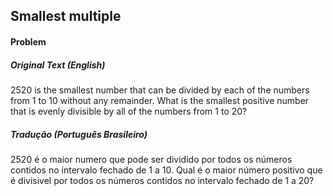 ## Smallest multiple

#### Problem

##### Original Text (English)

2520 is the smallest number that can be divided by each of the numbers from 1 to 10 without any remainder. What is the smallest positive number that is evenly divisible by all of the numbers from 1 to 20?

##### Tradução (Português Brasileiro)

2520 é o maior numero que pode ser dividido por todos os números contidos no intervalo fechado de 1 a 10. Qual é o maior número positivo que é divisivel por todos os números contidos no intervalo fechado de 1 a 20?